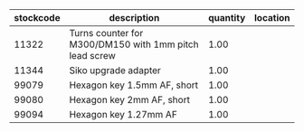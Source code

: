 |stockcode|description|quantity|location|
|---------|-----------|--------|--------|
|11322|Turns counter for M300/DM150 with 1mm pitch lead screw|1.00||
|11344|Siko upgrade adapter|1.00||
|99079|Hexagon key 1.5mm AF, short|1.00||
|99080|Hexagon key 2mm AF, short|1.00||
|99094|Hexagon key 1.27mm AF|1.00||

